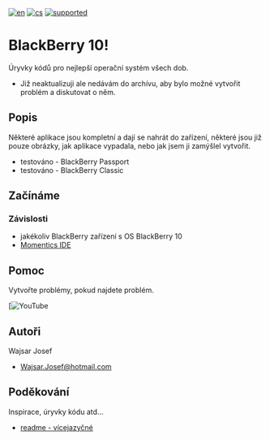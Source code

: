 [![en](https://img.shields.io/badge/lang-en-red.svg)](https://github.com/PepikVaio/BlackBerry10?tab=readme-ov-file)
[![cs](https://img.shields.io/badge/lang-cs-springgreen.svg)](https://github.com/PepikVaio/BlackBerry10/blob/main/.language_cs/README_cs.md)
[![supported](https://img.shields.io/badge/OS-BlackBerry10-blueviolet)](https://www.google.com/search?q=blackberry10&oq=blackberry10&aqs=chrome..69i57j0i13i512l4j69i60l3.3014j0j9&sourceid=chrome&ie=UTF-8)



# BlackBerry 10!
Úryvky kódů pro nejlepší operační systém všech dob.
* Již neaktualizuji ale nedávám do archívu, aby bylo možné vytvořit problém a diskutovat o něm.

## Popis
Některé aplikace jsou kompletní a dají se nahrát do zařízení, některé jsou již pouze obrázky, jak aplikace vypadala, nebo jak jsem ji zamýšlel vytvořit.
* testováno - BlackBerry Passport
* testováno - BlackBerry Classic

## Začínáme

### Závislosti
* jakékoliv BlackBerry zařízení s OS BlackBerry 10
* [Momentics IDE](https://www.google.com/search?q=Momentics+IDE+for+BlackBerry+10&sca_esv=4ce04de13f7e18f6&sca_upv=1&sxsrf=ADLYWIJHg7PlnIN7xy2fZ-s32PUfyQTFfA%3A1717774906174&ei=OipjZv-jCvKKi-gPjYjfoAs&udm=&ved=0ahUKEwj_qNiY6smGAxVyxQIHHQ3EF7QQ4dUDCBE&uact=5&oq=Momentics+IDE+for+BlackBerry+10&gs_lp=Egxnd3Mtd2l6LXNlcnAiH01vbWVudGljcyBJREUgZm9yIEJsYWNrQmVycnkgMTAyBRAhGKABMgUQIRigAUi5CFCuBFizBnABeAGQAQCYAWmgAe0BqgEDMi4xuAEDyAEA-AEBmAIEoAL8AcICChAAGLADGNYEGEfCAgYQABgWGB7CAggQABiABBiiBJgDAIgGAZAGCJIHAzMuMaAH5AU&sclient=gws-wiz-serp)


## Pomoc
Vytvořte problémy, pokud najdete problém.

[![YouTube](https://youtube.com/playlist?list=PL_EByhPygE7IYw3xXhwv28YiNGA3qIGTG&si=T8ahHwe0lQupMDmE)


## Autoři
Wajsar Josef
* Wajsar.Josef@hotmail.com

## Poděkování
Inspirace, úryvky kódu atd...
* [readme - vícejazyčné](https://github.com/jonatasemidio/multilanguage-readme-pattern)
